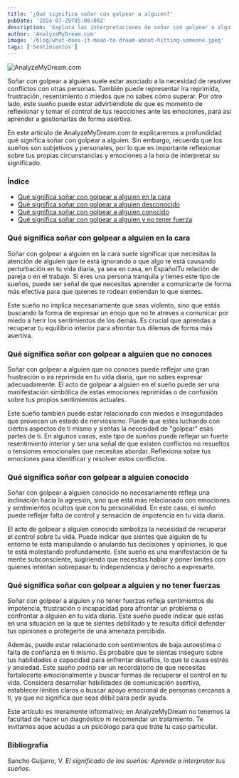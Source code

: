 ```yaml
---
title: '¿Qué significa soñar con golpear a alguien?'
pubDate: '2024-07-29T05:00:00Z'
description: 'Explora las interpretaciones de soñar con golpear a alguien, desde la necesidad de resolver conflictos hasta el manejo de las emociones.'
author: 'AnalyzeMyDream.com'
image: '/blog/what-does-it-mean-to-dream-about-hitting-someone.jpeg'
tags: ['Sentimientos']
---
```


![AnalyzeMyDream.com](/blog/what-does-it-mean-to-dream-about-hitting-someone.jpeg)

Soñar con golpear a alguien suele estar asociado a la necesidad de resolver conflictos con otras personas. También puede representar ira reprimida, frustración, resentimiento o miedos que no sabes cómo superar. Por otro lado, este sueño puede estar advirtiéndote de que es momento de reflexionar y tomar el control de tus reacciones ante las emociones, para así aprender a gestionarlas de forma asertiva.

En este artículo de AnalyzeMyDream.com te explicaremos a profundidad qué significa soñar con golpear a alguien. Sin embargo, recuerda que los sueños son subjetivos y personales, por lo que es importante reflexionar sobre tus propias circunstancias y emociones a la hora de interpretar su significado.

### Índice

- [Qué significa soñar con golpear a alguien en la cara](#que-significa-soñar-con-golpear-a-alguien-en-la-cara)
- [Qué significa soñar con golpear a alguien desconocido](#que-significa-soñar-con-golpear-a-alguien-desconocido)
- [Qué significa soñar con golpear a alguien conocido](#que-significa-soñar-con-golpear-a-alguien-conocido)
- [Qué significa soñar con golpear a alguien y no tener fuerza](#que-significa-soñar-con-golpear-a-alguien-y-no-tener-fuerza)

### Qué significa soñar con golpear a alguien en la cara

Soñar con golpear a alguien en la cara suele significar que necesitas la atención de alguien que te está ignorando o que algo te está causando perturbación en tu vida diaria, ya sea en casa, en EspañolTu relación de pareja o en el trabajo. Si eres una persona tranquila y tienes este tipo de sueños, puede ser señal de que necesitas aprender a comunicarte de forma más efectiva para que quienes te rodean entiendan lo que sientes.

Este sueño no implica necesariamente que seas violento, sino que estás buscando la forma de expresar un enojo que no te atreves a comunicar por miedo a herir los sentimientos de los demás. Es crucial que aprendas a recuperar tu equilibrio interior para afrontar tus dilemas de forma más asertiva.

### Qué significa soñar con golpear a alguien que no conoces

Soñar con golpear a alguien que no conoces puede reflejar una gran frustración o ira reprimida en tu vida diaria, que no sabes expresar adecuadamente. El acto de golpear a alguien en el sueño puede ser una manifestación simbólica de estas emociones reprimidas o de confusión sobre tus propios sentimientos actuales.

Este sueño también puede estar relacionado con miedos e inseguridades que provocan un estado de nerviosismo. Puede que estés luchando con ciertos aspectos de ti mismo y sientas la necesidad de "golpear" esas partes de ti. En algunos casos, este tipo de sueños puede reflejar un fuerte resentimiento interior y ser una señal de que existen conflictos no resueltos o tensiones emocionales que necesitas abordar. Reflexiona sobre tus emociones para identificar y resolver estos conflictos.

### Qué significa soñar con golpear a alguien conocido

Soñar con golpear a alguien conocido no necesariamente refleja una inclinación hacia la agresión, sino que está más relacionado con emociones y sentimientos ocultos que con tu personalidad. En este caso, el sueño puede reflejar falta de control y sensación de impotencia en tu vida diaria.

El acto de golpear a alguien conocido simboliza la necesidad de recuperar el control sobre tu vida. Puede indicar que sientes que alguien de tu entorno te está manipulando o anulando tus decisiones y opiniones, lo que te está molestando profundamente. Este sueño es una manifestación de tu mente subconsciente, sugiriendo que necesitas hablar y poner límites con quienes intentan sobrepasar tu independencia y derecho a expresarte. 

### Qué significa soñar con golpear a alguien y no tener fuerzas

Soñar con golpear a alguien y no tener fuerzas refleja sentimientos de impotencia, frustración o incapacidad para afrontar un problema o confrontar a alguien en tu vida diaria. Este sueño puede indicar que estás en una situación en la que te sientes debilitado y te resulta difícil defender tus opiniones o protegerte de una amenaza percibida.

Además, puede estar relacionado con sentimientos de baja autoestima o falta de confianza en ti mismo. Es probable que te sientas inseguro sobre tus habilidades o capacidad para enfrentar desafíos, lo que te causa estrés y ansiedad. Este sueño podría ser un recordatorio de que necesitas fortalecerte emocionalmente y buscar formas de recuperar el control en tu vida. Considera desarrollar habilidades de comunicación asertiva, establecer límites claros o buscar apoyo emocional de personas cercanas a ti, ya que no significa que seas débil para pedir ayuda.

Este artículo es meramente informativo; en AnalyzeMyDream no tenemos la facultad de hacer un diagnóstico ni recomendar un tratamiento. Te invitamos aque acudas a un psicólogo para que trate tu caso particular.

### Bibliografía

Sancho Guijarro, V. *El significado de los sueños: Aprende a interpretar tus sueños*.